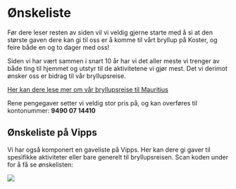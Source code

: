 # Ønskeliste

Før dere leser resten av siden vil vi veldig gjerne starte med å si at den største gaven dere kan gi til oss er å komme til vårt bryllup på Koster, og feire både en og to dager med oss!

Siden vi har vært sammen i snart 10 år har vi det aller meste vi trenger av både ting til hjemmet og utstyr til de aktivitetene vi gjør mest. Det vi derimot ønsker oss er bidrag til vår bryllupsreise. 

[Her kan dere lese mer om vår bryllupsreise til Mauritius](/bryllupsreise)

Rene pengegaver setter vi veldig stor pris på, og kan overføres til kontonummer: **9490 07 14410**

## Ønskeliste på Vipps

Vi har også komponert en gaveliste på Vipps. Her kan dere gi gaver til spesifikke aktiviteter eller bare generelt til bryllupsreisen. Scan koden under for å få se ønskelisten:

<img src="/img/wish_list_qr.svg" style="max-height: 300px;" />
